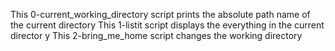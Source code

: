 This 0-current_working_directory script prints the absolute path name of the current directory
This 1-listit script displays the everything in the current director
y
This 2-bring_me_home script changes the working directory
